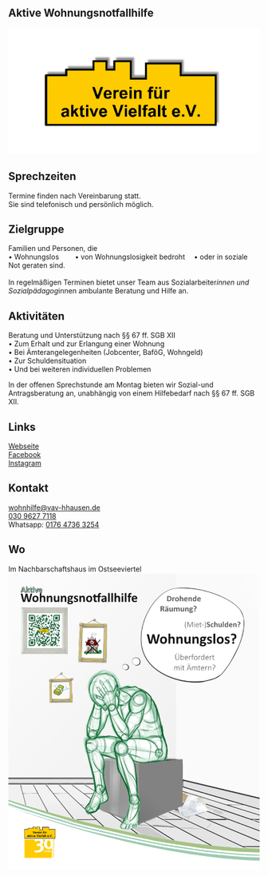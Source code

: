 ## Aktive Wohnungsnotfallhilfe
<img id="topmedia" src="/Beratung/Beratung_Eltern/images/VaVlogo.png" />

## Sprechzeiten
Termine finden nach Vereinbarung statt.<br>
Sie sind telefonisch und persönlich möglich.

## Zielgruppe
Familien und Personen, die<br>
• Wohnungslos   
• von Wohnungslosigkeit bedroht  
• oder in soziale Not geraten sind.<br>
<br>
In regelmäßigen Terminen bietet unser Team aus Sozialarbeiter*innen und Sozialpädagog*innen ambulante Beratung und Hilfe an. 

## Aktivitäten
<p id="activities">
Beratung und Unterstützung nach §§ 67 ff. SGB XII<br>
• Zum Erhalt und zur Erlangung einer Wohnung<br>
• Bei Ämterangelegenheiten (Jobcenter, BaföG, Wohngeld) <br>
• Zur Schuldensituation<br>
• Und bei weiteren individuellen Problemen<br>

In der offenen Sprechstunde am Montag bieten wir Sozial-und Antragsberatung an, unabhängig von einem Hilfebedarf nach §§ 67 ff. SGB XII.
</p>

## Links
<a class="external_link" target="blank" href="https://www.vav-hhausen.de/Bereiche/Soziales/awh.html">Webseite</a><br>
<a class="external_link" target="blank" href="https://www.facebook.com/AWHVaV">Facebook</a><br>
<a class="external_link" target="blank" href="https://www.instagram.com/aktiwhg/">Instagram</a>

## Kontakt
[wohnhilfe@vav-hhausen.de](mailto:wohnhilfe@vav-hhausen.de)<br>
<a href="tel:+493096277118">030 9627 7118</a><br> 
Whatsapp: <a href="Whatsapp:+4917647363254">0176 4736 3254</a> 

## Wo
<div id="gmap"></div>
Im Nachbarschaftshaus im Ostseeviertel 
<script>window.onload = showMap('Ribnitzer Str. 1b, 13051 Berlin', 0, 'gmap_mini')</script><br>

<img id="topmedia" src="/Beratung/Beratung_Eltern/images/AWHflyer.png" />
